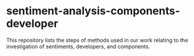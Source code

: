# sentiment-analysis-components-developer
This repository lists the steps of methods used in our work relating to the investigation of sentiments, developers, and components.
